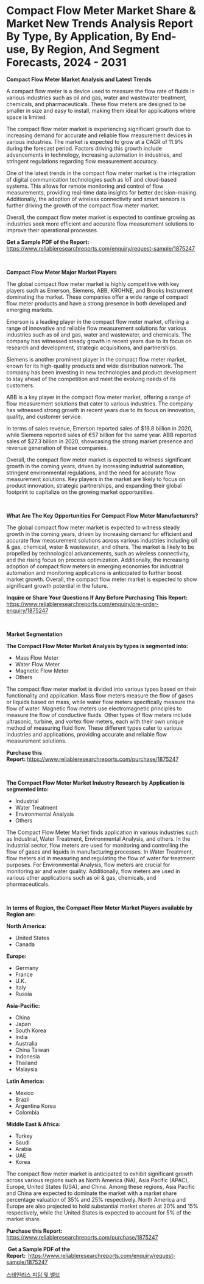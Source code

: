 <p><h1>Compact Flow Meter Market Share & Market New Trends Analysis Report By Type, By Application, By End-use, By Region, And Segment Forecasts, 2024 - 2031</h1></p><p><strong>Compact Flow Meter Market Analysis and Latest Trends</strong></p>
<p><p>A compact flow meter is a device used to measure the flow rate of fluids in various industries such as oil and gas, water and wastewater treatment, chemicals, and pharmaceuticals. These flow meters are designed to be smaller in size and easy to install, making them ideal for applications where space is limited.</p><p>The compact flow meter market is experiencing significant growth due to increasing demand for accurate and reliable flow measurement devices in various industries. The market is expected to grow at a CAGR of 11.9% during the forecast period. Factors driving this growth include advancements in technology, increasing automation in industries, and stringent regulations regarding flow measurement accuracy.</p><p>One of the latest trends in the compact flow meter market is the integration of digital communication technologies such as IoT and cloud-based systems. This allows for remote monitoring and control of flow measurements, providing real-time data insights for better decision-making. Additionally, the adoption of wireless connectivity and smart sensors is further driving the growth of the compact flow meter market.</p><p>Overall, the compact flow meter market is expected to continue growing as industries seek more efficient and accurate flow measurement solutions to improve their operational processes.</p></p>
<p><strong>Get a Sample PDF of the Report:&nbsp;</strong> <a href="https://www.reliableresearchreports.com/enquiry/request-sample/1875247">https://www.reliableresearchreports.com/enquiry/request-sample/1875247</a></p>
<p>&nbsp;</p>
<p><strong>Compact Flow Meter Major Market Players</strong></p>
<p><p>The global compact flow meter market is highly competitive with key players such as Emerson, Siemens, ABB, KROHNE, and Brooks Instrument dominating the market. These companies offer a wide range of compact flow meter products and have a strong presence in both developed and emerging markets.</p><p>Emerson is a leading player in the compact flow meter market, offering a range of innovative and reliable flow measurement solutions for various industries such as oil and gas, water and wastewater, and chemicals. The company has witnessed steady growth in recent years due to its focus on research and development, strategic acquisitions, and partnerships.</p><p>Siemens is another prominent player in the compact flow meter market, known for its high-quality products and wide distribution network. The company has been investing in new technologies and product development to stay ahead of the competition and meet the evolving needs of its customers.</p><p>ABB is a key player in the compact flow meter market, offering a range of flow measurement solutions that cater to various industries. The company has witnessed strong growth in recent years due to its focus on innovation, quality, and customer service.</p><p>In terms of sales revenue, Emerson reported sales of $16.8 billion in 2020, while Siemens reported sales of €57 billion for the same year. ABB reported sales of $27.3 billion in 2020, showcasing the strong market presence and revenue generation of these companies.</p><p>Overall, the compact flow meter market is expected to witness significant growth in the coming years, driven by increasing industrial automation, stringent environmental regulations, and the need for accurate flow measurement solutions. Key players in the market are likely to focus on product innovation, strategic partnerships, and expanding their global footprint to capitalize on the growing market opportunities.</p></p>
<p>&nbsp;</p>
<p><strong>What Are The Key Opportunities For Compact Flow Meter Manufacturers?</strong></p>
<p><p>The global compact flow meter market is expected to witness steady growth in the coming years, driven by increasing demand for efficient and accurate flow measurement solutions across various industries including oil & gas, chemical, water & wastewater, and others. The market is likely to be propelled by technological advancements, such as wireless connectivity, and the rising focus on process optimization. Additionally, the increasing adoption of compact flow meters in emerging economies for industrial automation and monitoring applications is anticipated to further boost market growth. Overall, the compact flow meter market is expected to show significant growth potential in the future.</p></p>
<p><strong>Inquire or Share Your Questions If Any Before Purchasing This Report:</strong> <a href="https://www.reliableresearchreports.com/enquiry/pre-order-enquiry/1875247">https://www.reliableresearchreports.com/enquiry/pre-order-enquiry/1875247</a></p>
<p>&nbsp;</p>
<p><strong>Market Segmentation</strong></p>
<p><strong>The Compact Flow Meter Market Analysis by types is segmented into:</strong></p>
<p><ul><li>Mass Flow Meter</li><li>Water Flow Meter</li><li>Magnetic Flow Meter</li><li>Others</li></ul></p>
<p><p>The compact flow meter market is divided into various types based on their functionality and application. Mass flow meters measure the flow of gases or liquids based on mass, while water flow meters specifically measure the flow of water. Magnetic flow meters use electromagnetic principles to measure the flow of conductive fluids. Other types of flow meters include ultrasonic, turbine, and vortex flow meters, each with their own unique method of measuring fluid flow. These different types cater to various industries and applications, providing accurate and reliable flow measurement solutions.</p></p>
<p><strong>Purchase this Report:&nbsp;</strong><a href="https://www.reliableresearchreports.com/purchase/1875247">https://www.reliableresearchreports.com/purchase/1875247</a></p>
<p>&nbsp;</p>
<p><strong>The Compact Flow Meter Market Industry Research by Application is segmented into:</strong></p>
<p><ul><li>Industrial</li><li>Water Treatment</li><li>Environmental Analysis</li><li>Others</li></ul></p>
<p><p>The Compact Flow Meter Market finds application in various industries such as Industrial, Water Treatment, Environmental Analysis, and others. In the Industrial sector, flow meters are used for monitoring and controlling the flow of gases and liquids in manufacturing processes. In Water Treatment, flow meters aid in measuring and regulating the flow of water for treatment purposes. For Environmental Analysis, flow meters are crucial for monitoring air and water quality. Additionally, flow meters are used in various other applications such as oil & gas, chemicals, and pharmaceuticals.</p></p>
<p>&nbsp;</p>
<p><strong>In terms of Region, the Compact Flow Meter Market Players available by Region are:</strong></p>
<p>
    <p> <strong> North America: </strong>
        <ul>
            <li>United States</li>
            <li>Canada</li>
        </ul>
        </p> 
    <p> <strong> Europe: </strong>
        <ul>
            <li>Germany</li>
            <li>France</li>
            <li>U.K.</li>
            <li>Italy</li>
            <li>Russia</li>
        </ul>
        </p> 
    <p> <strong> Asia-Pacific: </strong>
        <ul>
            <li>China</li>
            <li>Japan</li>
            <li>South Korea</li>
            <li>India</li>
            <li>Australia</li>
            <li>China Taiwan</li>
            <li>Indonesia</li>
            <li>Thailand</li>
            <li>Malaysia</li>
        </ul>
        </p> 
    <p> <strong> Latin America: </strong>
        <ul>
            <li>Mexico</li>
            <li>Brazil</li>
            <li>Argentina Korea</li>
            <li>Colombia</li>
        </ul>
        </p> 
    <p> <strong> Middle East & Africa: </strong>
        <ul>
            <li>Turkey</li>
            <li>Saudi</li>
            <li>Arabia</li>
            <li>UAE</li>
            <li>Korea</li>
        </ul>
    </p>
    </p>
<p><p>The compact flow meter market is anticipated to exhibit significant growth across various regions such as North America (NA), Asia Pacific (APAC), Europe, United States (USA), and China. Among these regions, Asia Pacific and China are expected to dominate the market with a market share percentage valuation of 35% and 25% respectively. North America and Europe are also projected to hold substantial market shares at 20% and 15% respectively, while the United States is expected to account for 5% of the market share.</p></p>
<p><strong>Purchase this Report: </strong><a href="https://www.reliableresearchreports.com/purchase/1875247">https://www.reliableresearchreports.com/purchase/1875247</a></p>
<p>&nbsp;<strong>Get a Sample PDF of the Report:&nbsp;&nbsp;</strong><a href="https://www.reliableresearchreports.com/enquiry/request-sample/1875247">https://www.reliableresearchreports.com/enquiry/request-sample/1875247</a></p>
<p><strong></strong></p>
<p><p><a href="https://github.com/wallacBahrtyinger567686/Market-Research-Report-List-1/blob/main/184012211098.md">스테인리스 피팅 및 밸브</a></p></p>